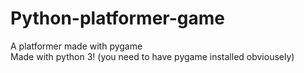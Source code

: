 # Python-platformer-game

A platformer made with pygame
<br>
Made with python 3! (you need to have pygame installed obviousely)